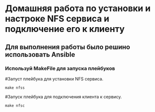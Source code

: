 # Домашняя работа по установки и настроке NFS сервиса и подключение его к клиенту
## Для выполнения работы было решино использовать Ansible
### Используй MakeFile для запуска плейбуков

#Запуст плейбука для установки NFS сервиса.
```console
make nfss
```

#Запуск плейбука для подключения клиента к сервису.
```console
make nfsc
```